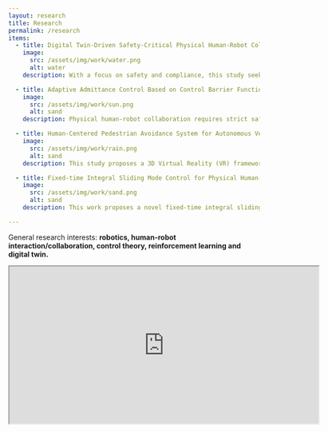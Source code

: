 ```yaml
---
layout: research
title: Research
permalink: /research
items:
  - title: Digital Twin-Driven Safety-Critical Physical Human-Robot Collaboration (In progress)
    image:
      src: /assets/img/work/water.png
      alt: water
    description: With a focus on safety and compliance, this study seeks to test the hypothesis "an RL agent can conduct collision-free human-robot collaborative tasks while demonstrating compliant behaviour when they identify human collaborative intentions through the visual and force observation". To achieve this goal, this project built a digital twin and train an end-to-end RL model for human-robot collaborative tasks.

  - title: Adaptive Admittance Control Based on Control Barrier Functions
    image:
      src: /assets/img/work/sun.png
      alt: sand
    description: Physical human-robot collaboration requires strict safety guarantees, due to the fact that robots and humans work in a shared workspace. This work presents a novel control framework to handle safety-critical position-based constraints for human-robot physical interaction. The proposed methodology is based on admittance control and exponential control barrier functions to achieve compliance during the force interaction between human and robot, while simultaneously guaranteeing safety constraints.

  - title: Human-Centered Pedestrian Avoidance System for Autonomous Vehicles
    image:
      src: /assets/img/work/rain.png
      alt: sand
    description: This study proposes a 3D Virtual Reality (VR) framework for studying how pedestrians interact with human-driven vehicles and autonomous vehicles. The framework uses VR technology to collect data in a safe and cost-effective way, and deep learning methods are used to predict pedestrian trajectories. Graph neural networks have been used to model pedestrian future trajectories and probability of crossing the road. 

  - title: Fixed-time Integral Sliding Mode Control for Physical Human-Robot Collaboration
    image:
      src: /assets/img/work/sand.png
      alt: sand
    description: This work proposes a novel fixed-time integral sliding mode control for admittance control to enhance physical human-robot collaboration. The proposed method combines the benefits of compliance to external forces of admittance control and high robustness to uncertainties of integral sliding mode control (ISMC), such that the system can collaborate with a human partner in an uncertain environment effectively.

---
```

<p>General research interests: <strong>robotics, human-robot interaction/collaboration, control theory, reinforcement learning and digital twin.</strong></p>
<iframe width="620" height="315"
src="https://www.youtube.com/embed/CMgg1rwiUTo?si=3rTHkySxwm51rZd9o">
</iframe>

<br />
